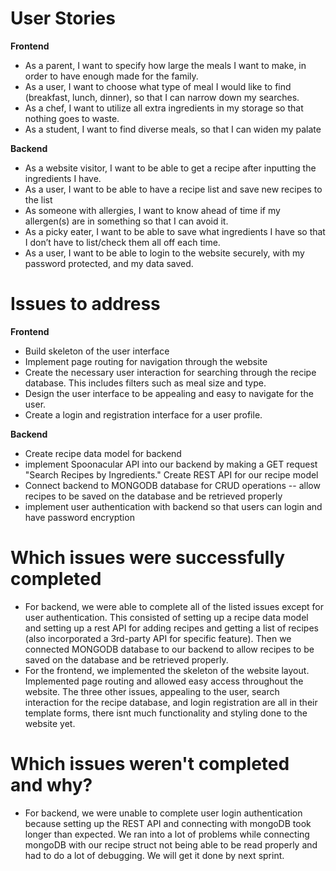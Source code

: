 ﻿# User Stories
**Frontend**
- As a parent, I want to specify how large the meals I want to make, in order to have enough made for the family.
- As a user, I want to choose what type of meal I would like to find (breakfast, lunch, dinner), so that I can narrow down my searches. 
- As a chef, I want to utilize all extra ingredients in my storage so that nothing goes to waste.
- As a student, I want to find diverse meals, so that I can widen my palate

**Backend**
 - As a website visitor, I want to be able to get a recipe after inputting the ingredients I have.
 - As a user, I want to be able to have a recipe list and save new recipes to the list
 -    As someone with allergies, I want to know ahead of time if my allergen(s) are in something so that I can avoid it.
-   As a picky eater, I want to be able to save what ingredients I have so that I don’t have to list/check them all off each time.
- As a user, I want to be able to login to the website securely, with my password protected, and my data saved.
# Issues to address
**Frontend**
- Build skeleton of the user interface
- Implement page routing for navigation through the website
- Create the necessary user interaction for searching through the recipe database. This includes filters such as meal size and type.
- Design the user interface to be appealing and easy to navigate for the user.
- Create a login and registration interface for a user profile.

**Backend**
- Create recipe data model for backend
- implement Spoonacular API into our backend by making a GET request "Search Recipes by Ingredients." Create REST API for our recipe model
- Connect backend to MONGODB database for CRUD operations -- allow recipes to be saved on the database and be retrieved properly 
- implement user authentication with backend so that users can login and have password encryption
# Which issues were successfully completed
- For backend, we were able to complete all of the listed issues except for user authentication. This consisted of setting up a recipe data model and setting up a rest API for adding recipes and getting a list of recipes (also incorporated a 3rd-party API for specific feature). Then we connected MONGODB database to our backend to allow recipes to be saved on the database and be retrieved properly.
- For the frontend, we implemented the skeleton of the website layout. Implemented page routing and allowed easy access throughout the website. The three other issues, appealing to the user, search interaction for the recipe database, and login registration are all in their template forms, there isnt much functionality and styling done to the website yet. 
# Which issues weren't completed and why?
- For backend, we were unable to complete user login authentication because setting up the REST API and connecting with mongoDB took longer than expected. We ran into a lot of problems while connecting mongoDB with our recipe struct not being able to be read properly and had to do a lot of debugging. We will get it done by next sprint. 
